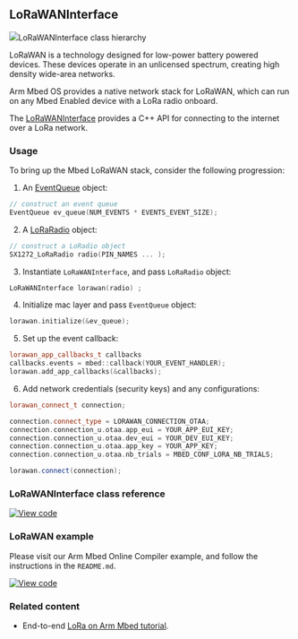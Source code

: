 <h2 id="lorawan-api">LoRaWANInterface</h2>

<span class="images">![](https://os-doc-builder.test.mbed.com/docs/v5.9/mbed-os-api-doxy/class_lo_ra_w_a_n_interface.png)<span>LoRaWANInterface class hierarchy</span></span>

LoRaWAN is a technology designed for low-power battery powered devices. These devices operate in an unlicensed spectrum, creating high density wide-area networks.

Arm Mbed OS provides a native network stack for LoRaWAN, which can run on any Mbed Enabled device with a LoRa radio onboard.

The [LoRaWANInterface](https://os-doc-builder.test.mbed.com/docs/v5.9/mbed-os-api-doxy/class_lo_ra_w_a_n_interface.html) provides a C++ API for connecting to the internet over a LoRa network.

### Usage

To bring up the Mbed LoRaWAN stack, consider the following progression:

1) An [EventQueue](https://os-doc-builder.test.mbed.com/docs/v5.9/reference/eventqueue.html) object:

```cpp
// construct an event queue
EventQueue ev_queue(NUM_EVENTS * EVENTS_EVENT_SIZE);
```

2) A [LoRaRadio](https://os-doc-builder.test.mbed.com/docs/v5.9/reference/loraradio-api.html) object:

```CPP
// construct a LoRadio object
SX1272_LoRaRadio radio(PIN_NAMES ... );
```

3) Instantiate `LoRaWANInterface`, and pass `LoRaRadio` object:

```CPP
LoRaWANInterface lorawan(radio) ;
```

4) Initialize mac layer and pass `EventQueue` object:

```CPP
lorawan.initialize(&ev_queue);
```

5) Set up the event callback:

```cpp
lorawan_app_callbacks_t callbacks
callbacks.events = mbed::callback(YOUR_EVENT_HANDLER);
lorawan.add_app_callbacks(&callbacks);
```

6) Add network credentials (security keys) and any configurations:

```CPP
lorawan_connect_t connection;

connection.connect_type = LORAWAN_CONNECTION_OTAA;
connection.connection_u.otaa.app_eui = YOUR_APP_EUI_KEY;
connection.connection_u.otaa.dev_eui = YOUR_DEV_EUI_KEY;
connection.connection_u.otaa.app_key = YOUR_APP_KEY;
connection.connection_u.otaa.nb_trials = MBED_CONF_LORA_NB_TRIALS;

lorawan.connect(connection);
```

### LoRaWANInterface class reference

[![View code](https://www.mbed.com/embed/?type=library)](http://os-doc-builder.test.mbed.com/docs/v5.9/mbed-os-api-doxy/class_lo_ra_w_a_n_interface.html)

### LoRaWAN example

Please visit our Arm Mbed Online Compiler example, and follow the instructions in the `README.md`.

[![View code](https://www.mbed.com/embed/?url=https://os.mbed.com/teams/mbed-os-examples/code/mbed-os-example-lorawan/)](https://os.mbed.com/teams/mbed-os-examples/code/mbed-os-example-lorawan/file/dc95ac6d6d4e/main.cpp)

### Related content

- End-to-end [LoRa on Arm Mbed tutorial](https://docs.mbed.com/docs/lora-with-mbed/en/latest/).
